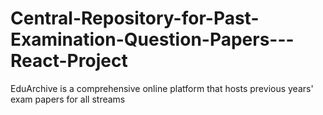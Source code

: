 # Central-Repository-for-Past-Examination-Question-Papers---React-Project
EduArchive is a comprehensive online platform that hosts previous years' exam papers for all streams 

